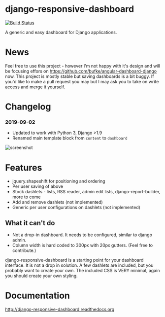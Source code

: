 django-responsive-dashboard
===========================

[![Build Status](https://travis-ci.org/burke-software/django-responsive-dashboard.png?branch=master)](https://travis-ci.org/burke-software/django-responsive-dashboard)

A generic and easy dashboard for Django applications.

# News

Feel free to use this project - however I'm not happy with it's design and will be focusing effors on 
https://github.com/bufke/angular-dashboard-django now. This project is mostly stable
but saving dashboards is a bit buggy. If you'd like to make a pull request you may but I may ask you to 
take on write access and merge it yourself.

# Changelog

### 2019-09-02
 - Updated to work with Python 3, Django >1.9
 - Renamed main template block from `content` to `dashboard`


![screenshot](/images/screen.png)

# Features
- jquery.shapeshift for positioning and ordering
- Per user saving of above
- Stock dashlets - lists, RSS reader, admin edit lists, django-report-builder, more to come
- Add and remove dashlets (not implemented)
- Generic per user configurations on dashlets (not implemented)

## What it can't do
- Not a drop-in dashboard. It needs to be configured, similar to django admin.
- Column width is hard coded to 300px with 20px gutters. (Feel free to contribute.)

django-responsive-dashboard is a starting point for your dashboard interface. It is not a drop in solution. 
A few dashlets are included, but you probably want to create your own. The included CSS is VERY minimal,
again you should create your own styling.

# Documentation

http://django-responsive-dashboard.readthedocs.org

